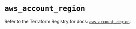 # `aws_account_region`

Refer to the Terraform Registry for docs: [`aws_account_region`](https://registry.terraform.io/providers/hashicorp/aws/5.88.0/docs/resources/account_region).
